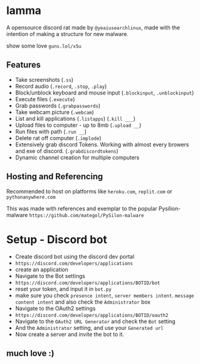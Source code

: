 # lamma

A opensource discord rat made by `@yeaiusearchlinux`, made with the intention of making a structure for new malware. 

show some love `guns.lol/x5u`

## Features
- Take screenshots (`.ss`)
- Record audio (`.record`, `.stop`, `.play`)
- Block/unblock keyboard and mouse input (`.blockinput`, `.unblockinput`)
- Execute files (`.execute`)
- Grab passwords (`.grabpasswords`)
- Take webcam picture (`.webcam`)
- List and kill applications (`.listapps`) (`.kill ___`)
- Upload files to computer - up to 8mb (`.upload __`)
- Run files with path (`.run __`)
- Delete rat off computer (`.implode`)
- Extensively grab discord Tokens. Working with almost every browers and exe of discord. (`.grabdiscordtokens`)
- Dynamic channel creation for multiple computers

## Hosting and Referencing

Recommended to host on platforms like `heroku.com`, `replit.com` or `pythonanywhere.com`

This was made with references and exemplar to the popular Pysilion-malware
`https://github.com/mategol/PySilon-malware` 

# Setup - Discord bot
- Create discord bot using the discord dev portal 
- `https://discord.com/developers/applications`
- create an application
- Navigate to the Bot settings
- `https://discord.com/developers/applications/BOTID/bot`
- reset your token, and input it in `bot.py`
- make sure you check `presence intent`, `server members intent`. `message content intent` and also check the `Administrator` box
- Navigate to the OAuth2 settings
- `https://discord.com/developers/applications/BOTID/oauth2`
- Navigate to the `OAuth2 URL Generator` and check the `Bot` setting
- And the `Administrator` setting, and use your `Generated url`
- Now create a server and invite the bot to it.

## much love :)
